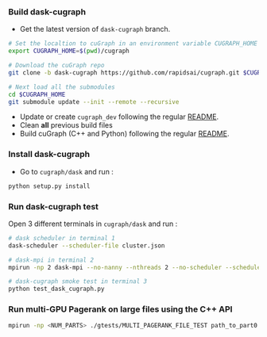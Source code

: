 ### Build dask-cugraph
- Get the latest version of `dask-cugraph` branch.

```bash
# Set the localtion to cuGraph in an environment variable CUGRAPH_HOME 
export CUGRAPH_HOME=$(pwd)/cugraph

# Download the cuGraph repo
git clone -b dask-cugraph https://github.com/rapidsai/cugraph.git $CUGRAPH_HOME

# Next load all the submodules
cd $CUGRAPH_HOME
git submodule update --init --remote --recursive
```

- Update or create `cugraph_dev` following the regular [README](README.md).
- Clean **all** previous build files
- Build cuGraph (C++ and Python) following the regular [README](README.md).

### Install dask-cugraph
- Go to `cugraph/dask` and run :
```bash
python setup.py install
```

### Run dask-cugraph test
Open 3 different terminals in `cugraph/dask` and run :
```bash
# dask scheduler in terminal 1 
dask-scheduler --scheduler-file cluster.json
```
```bash
# dask-mpi in terminal 2
mpirun -np 2 dask-mpi --no-nanny --nthreads 2 --no-scheduler --scheduler-file cluster.json
```
```bash
# dask-cugraph smoke test in terminal 3
python test_dask_cugraph.py
```

### Run multi-GPU Pagerank on large files using the C++ API
```bash
mpirun -np <NUM_PARTS> ./gtests/MULTI_PAGERANK_FILE_TEST path_to_part0
```
